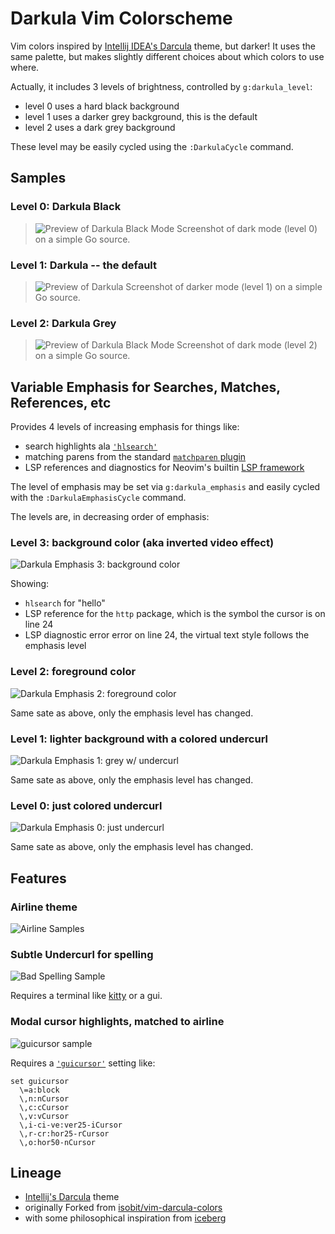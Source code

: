 # Darkula Vim Colorscheme

Vim colors inspired by [Intellij IDEA's Darcula][darcula] theme, but darker! It uses the
same palette, but makes slightly different choices about which colors to use
where.

Actually, it includes 3 levels of brightness, controlled by `g:darkula_level`:
- level 0 uses a hard black background
- level 1 uses a darker grey background, this is the default
- level 2 uses a dark grey background

These level may be easily cycled using the `:DarkulaCycle` command.

## Samples

### Level 0: Darkula Black

> ![Preview of Darkula Black Mode](images/darkula_black.png)
Screenshot of dark mode (level 0) on a simple Go source.

### Level 1: Darkula -- the default

> ![Preview of Darkula](images/darkula.png)
Screenshot of darker mode (level 1) on a simple Go source.

### Level 2: Darkula Grey

> ![Preview of Darkula Black Mode](images/darkula_grey.png)
Screenshot of dark mode (level 2) on a simple Go source.

## Variable Emphasis for Searches, Matches, References, etc

Provides 4 levels of increasing emphasis for things like:
- search highlights ala [`'hlsearch'`](https://neovim.io/doc/user/options.html#'hlsearch')
- matching parens from the standard [`matchparen` plugin](https://neovim.io/doc/user/pi_paren.html)
- LSP references and diagnostics for Neovim's builtin [LSP framework](https://neovim.io/doc/user/lsp.html)

The level of emphasis may be set via `g:darkula_emphasis` and easily cycled
with the `:DarkulaEmphasisCycle` command.

The levels are, in decreasing order of emphasis:

### Level 3: background color (aka inverted video effect)

![Darkula Emphasis 3: background color](images/emph_3.png)

Showing:
- `hlsearch` for "hello"
- LSP reference for the `http` package, which is the symbol the cursor is on line 24
- LSP diagnostic error error on line 24, the virtual text style follows the emphasis level

### Level 2: foreground color

![Darkula Emphasis 2: foreground color](images/emph_2.png)

Same sate as above, only the emphasis level has changed.

### Level 1: lighter background with a colored undercurl

![Darkula Emphasis 1: grey w/ undercurl](images/emph_1.png)

Same sate as above, only the emphasis level has changed.

### Level 0: just colored undercurl

![Darkula Emphasis 0: just undercurl](images/emph_0.png)

Same sate as above, only the emphasis level has changed.

## Features

### Airline theme

![Airline Samples](images/airlines.png)

### Subtle Undercurl for spelling

![Bad Spelling Sample](images/spelbad.png)

Requires a terminal like [kitty][kitty_underlines] or a gui.

### Modal cursor highlights, matched to airline

![guicursor sample](images/cursors.png)

Requires a [`'guicursor'`][opt_guicursor] setting like:
```vim
set guicursor
  \=a:block
  \,n:nCursor
  \,c:cCursor
  \,v:vCursor
  \,i-ci-ve:ver25-iCursor
  \,r-cr:hor25-rCursor
  \,o:hor50-nCursor
```

## Lineage

- [Intellij's Darcula][darcula] theme
- originally Forked from [isobit/vim-darcula-colors][vim-darcula]
- with some philosophical inspiration from [iceberg][iceberg]

[kitty_underlines]: https://sw.kovidgoyal.net/kitty/protocol-extensions.html#colored-and-styled-underlines
[opt_guicursor]: https://neovim.io/doc/user/options.html#'guicursor'
[vim-darcula]: //github.com/isobit/vim-darcula-colors
[iceberg]: //github.com/cocopon/iceberg.vim
[darcula]: //plugins.jetbrains.com/plugin/12692-darcula-darker-theme
